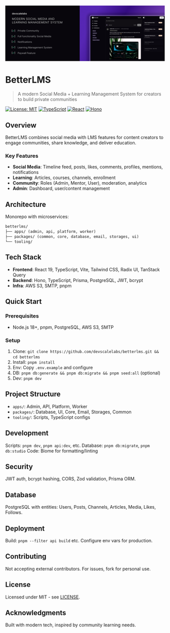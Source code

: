 ![Cover](assets/public.png)

# BetterLMS

> A modern Social Media + Learning Management System for creators to build private communities

[![License: MIT](https://img.shields.io/badge/License-MIT-blue.svg)](https://opensource.org/licenses/MIT)
[![TypeScript](https://img.shields.io/badge/TypeScript-5.9-blue.svg)](https://www.typescriptlang.org/)
[![React](https://img.shields.io/badge/React-19.1-blue.svg)](https://reactjs.org/)
[![Hono](https://img.shields.io/badge/Hono-4.0-green.svg)](https://hono.dev/)

## Overview

BetterLMS combines social media with LMS features for content creators to engage communities, share knowledge, and deliver education.

### Key Features

- **Social Media**: Timeline feed, posts, likes, comments, profiles, mentions, notifications
- **Learning**: Articles, courses, channels, enrollment
- **Community**: Roles (Admin, Mentor, User), moderation, analytics
- **Admin**: Dashboard, user/content management

## Architecture

Monorepo with microservices:

```
betterlms/
├── apps/ (admin, api, platform, worker)
├── packages/ (common, core, database, email, storages, ui)
└── tooling/
```

## Tech Stack

- **Frontend**: React 19, TypeScript, Vite, Tailwind CSS, Radix UI, TanStack Query
- **Backend**: Hono, TypeScript, Prisma, PostgreSQL, JWT, bcrypt
- **Infra**: AWS S3, SMTP, pnpm

## Quick Start

### Prerequisites
- Node.js 18+, pnpm, PostgreSQL, AWS S3, SMTP

### Setup
1. Clone: `git clone https://github.com/devscalelabs/betterlms.git && cd betterlms`
2. Install: `pnpm install`
3. Env: Copy `.env.example` and configure
4. DB: `pnpm db:generate && pnpm db:migrate && pnpm seed:all` (optional)
5. Dev: `pnpm dev`

## Project Structure

- `apps/`: Admin, API, Platform, Worker
- `packages/`: Database, UI, Core, Email, Storages, Common
- `tooling/`: Scripts, TypeScript configs

## Development

Scripts: `pnpm dev`, `pnpm api:dev`, etc.
Database: `pnpm db:migrate`, `pnpm db:studio`
Code: Biome for formatting/linting

## Security

JWT auth, bcrypt hashing, CORS, Zod validation, Prisma ORM.

## Database

PostgreSQL with entities: Users, Posts, Channels, Articles, Media, Likes, Follows.

## Deployment

Build: `pnpm --filter api build` etc.
Configure env vars for production.

## Contributing

Not accepting external contributors. For issues, fork for personal use.

## License

Licensed under MIT - see [LICENSE](LICENSE).

## Acknowledgments

Built with modern tech, inspired by community learning needs.

